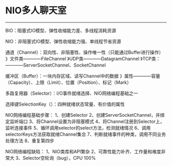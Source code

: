 ﻿# NIO多人聊天室

---

BIO：阻塞式IO模型、弹性收缩能力差、多线程消耗资源

NIO：非阻塞式IO模型、弹性收缩能力强、单线程节省资源

通道（Channel）：双向性、非阻塞性、操作唯一性（只能通过Buffer进行操作）
》文件类————FileChannel
》UDP类————DatagramChannel
》TCP类：————ServerSocketChannel、SocketChannel

缓冲区（Buffer）：一块内存区域、读写Channel中的数据
》属性————容量（Capacity）、上限（Limit）、位置（Position）、标记（Mark）

多路复用器（Selector）：I/O事件就绪选择、NIO网络编程基础之一

选择键SelectionKey（）：四种就绪状态常量、有价值的属性

NIO网络编程基础步骤：
1、创建Selector
2、创建ServerSocketChannel，并绑定监听端口
3、将Channel设置为非阻塞模式
4、将Channel注册到Selector上，监听连接事件
5、循环调用selector的select方法，检测就绪情况
6、调用selectorKeys方法获取就绪Channel集合
7、判断就绪事件的种类，调用不同业务处理方法
8、重复第四步

NIO网络编程缺陷：
1、NIO类库和API繁杂
2、可靠性能力补齐、工作量和难度非常大
3、Selector空轮询（bug），CPU 100%
